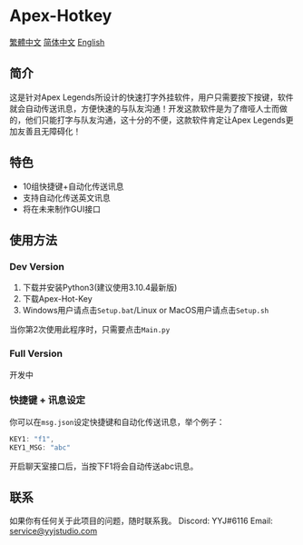 # Apex-Hotkey
[繁體中文](/README.md) [简体中文](/readme/zh_CN.md) [English](/readme/en_US.md)

## 简介
这是针对Apex Legends所设计的快速打字外挂软件，用户只需要按下按键，软件就会自动传送讯息，方便快速的与队友沟通！开发这款软件是为了瘖哑人士而做的，他们只能打字与队友沟通，这十分的不便，这款软件肯定让Apex Legends更加友善且无障碍化！

## 特色 
* 10组快捷键+自动化传送讯息
* 支持自动化传送英文讯息
* 将在未来制作GUI接口

## 使用方法
### Dev Version
1. 下载并安装Python3(建议使用3.10.4最新版)
2. 下载Apex-Hot-Key
3. Windows用户请点击`Setup.bat`/Linux or MacOS用户请点击`Setup.sh` 

当你第2次使用此程序时，只需要点击`Main.py`

### Full Version
开发中

### 快捷键 + 讯息设定 
你可以在`msg.json`设定快捷键和自动化传送讯息，举个例子： 
```js
KEY1: "f1",
KEY1_MSG: "abc"
```
开启聊天室接口后，当按下F1将会自动传送abc讯息。

## 联系
如果你有任何关于此项目的问题，随时联系我。
Discord: YYJ#6116
Email: service@yyjstudio.com
